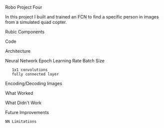 Robo Project Four

In this project I built and trained an FCN to find a specific person in images from a simulated quad copter.

Rubic Components

Code

   Architecture
   
   Neural Network 
       Epoch
       Learning Rate
       Batch Size
       
       1x1 convolutions
       fully connected layer
       
   Encoding/Decoding Images
   


What Worked

What Didn't Work

Future Improvements

    NN Limitations
